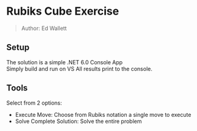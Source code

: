 # Rubiks Cube Exercise
> Author: Ed Wallett

## Setup

The solution is a simple .NET 6.0 Console App  
Simply build and run on VS
All results print to the console.

## Tools

Select from 2 options:

- Execute Move: Choose from Rubiks notation a single move to execute
- Solve Complete Solution: Solve the entire problem
